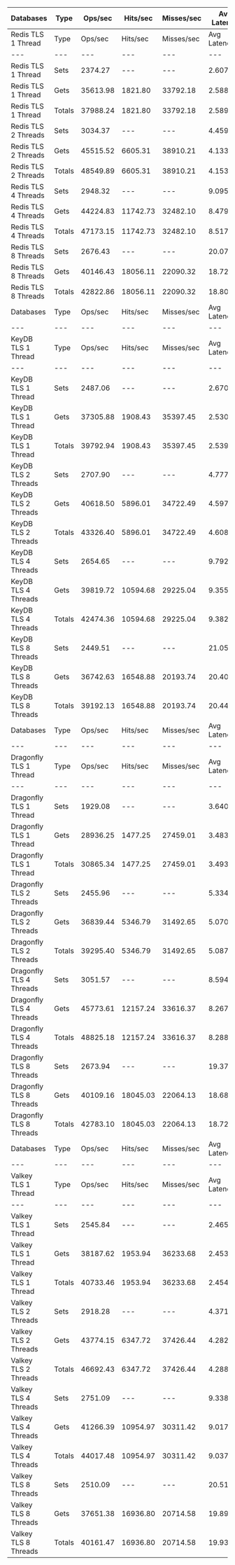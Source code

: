 | Databases | Type | Ops/sec | Hits/sec | Misses/sec | Avg Latency | p50 Latency | p99 Latency | p99.9 Latency | KB/sec |
| --- | --- | --- | --- | --- | --- | --- | --- | --- | --- |
| Redis TLS 1 Thread | Type | Ops/sec | Hits/sec | Misses/sec | Avg Latency | p50 Latency | p99 Latency | p99.9 Latency | KB/sec |
| --- | --- | --- | --- | --- | --- | --- | --- | --- | --- |
Redis TLS 1 Thread | Sets | 2374.27 | --- | --- | 2.60754 | 2.49500 | 4.70300 | 9.72700 | 999.31 |
Redis TLS 1 Thread | Gets | 35613.98 | 1821.80 | 33792.18 | 2.58819 | 2.47900 | 4.57500 | 7.16700 | 2044.66 |
Redis TLS 1 Thread | Totals | 37988.24 | 1821.80 | 33792.18 | 2.58940 | 2.47900 | 4.57500 | 7.32700 | 3043.97 |
Redis TLS 2 Threads | Sets | 3034.37 | --- | --- | 4.45985 | 3.96700 | 9.47100 | 194.55900 | 1277.14 |
Redis TLS 2 Threads | Gets | 45515.52 | 6605.31 | 38910.21 | 4.13342 | 3.95100 | 9.27900 | 11.90300 | 4229.53 |
Redis TLS 2 Threads | Totals | 48549.89 | 6605.31 | 38910.21 | 4.15382 | 3.95100 | 9.27900 | 11.96700 | 5506.67 |
Redis TLS 4 Threads | Sets | 2948.32 | --- | --- | 9.09569 | 7.96700 | 20.09500 | 238.59100 | 1240.92 |
Redis TLS 4 Threads | Gets | 44224.83 | 11742.73 | 32482.10 | 8.47930 | 7.96700 | 19.71100 | 25.59900 | 6121.96 |
Redis TLS 4 Threads | Totals | 47173.15 | 11742.73 | 32482.10 | 8.51782 | 7.96700 | 19.71100 | 25.85500 | 7362.88 |
Redis TLS 8 Threads | Sets | 2676.43 | --- | --- | 20.07560 | 17.66300 | 42.23900 | 765.95100 | 1126.49 |
Redis TLS 8 Threads | Gets | 40146.43 | 18056.11 | 22090.32 | 18.72154 | 17.66300 | 41.47100 | 52.99100 | 8352.68 |
Redis TLS 8 Threads | Totals | 42822.86 | 18056.11 | 22090.32 | 18.80616 | 17.66300 | 41.47100 | 53.50300 | 9479.16 |
| Databases | Type | Ops/sec | Hits/sec | Misses/sec | Avg Latency | p50 Latency | p99 Latency | p99.9 Latency | KB/sec |
| --- | --- | --- | --- | --- | --- | --- | --- | --- | --- |
| KeyDB TLS 1 Thread | Type | Ops/sec | Hits/sec | Misses/sec | Avg Latency | p50 Latency | p99 Latency | p99.9 Latency | KB/sec |
| --- | --- | --- | --- | --- | --- | --- | --- | --- | --- |
KeyDB TLS 1 Thread | Sets | 2487.06 | --- | --- | 2.67064 | 2.33500 | 4.92700 | 66.04700 | 1046.78 |
KeyDB TLS 1 Thread | Gets | 37305.88 | 1908.43 | 35397.45 | 2.53032 | 2.33500 | 4.86300 | 7.03900 | 2141.83 |
KeyDB TLS 1 Thread | Totals | 39792.94 | 1908.43 | 35397.45 | 2.53909 | 2.33500 | 4.86300 | 7.19900 | 3188.61 |
KeyDB TLS 2 Threads | Sets | 2707.90 | --- | --- | 4.77798 | 4.25500 | 12.15900 | 83.45500 | 1139.73 |
KeyDB TLS 2 Threads | Gets | 40618.50 | 5896.01 | 34722.49 | 4.59706 | 4.25500 | 11.90300 | 15.55100 | 3774.99 |
KeyDB TLS 2 Threads | Totals | 43326.40 | 5896.01 | 34722.49 | 4.60837 | 4.25500 | 11.90300 | 15.74300 | 4914.72 |
KeyDB TLS 4 Threads | Sets | 2654.65 | --- | --- | 9.79220 | 8.76700 | 22.52700 | 220.15900 | 1117.32 |
KeyDB TLS 4 Threads | Gets | 39819.72 | 10594.68 | 29225.04 | 9.35501 | 8.76700 | 22.01500 | 27.90300 | 5520.34 |
KeyDB TLS 4 Threads | Totals | 42474.36 | 10594.68 | 29225.04 | 9.38234 | 8.76700 | 22.01500 | 28.15900 | 6637.65 |
KeyDB TLS 8 Threads | Sets | 2449.51 | --- | --- | 21.05435 | 19.58300 | 44.28700 | 317.43900 | 1030.98 |
KeyDB TLS 8 Threads | Gets | 36742.63 | 16548.88 | 20193.74 | 20.40738 | 19.45500 | 43.51900 | 54.78300 | 7653.44 |
KeyDB TLS 8 Threads | Totals | 39192.13 | 16548.88 | 20193.74 | 20.44781 | 19.45500 | 43.51900 | 55.29500 | 8684.41 |
| Databases | Type | Ops/sec | Hits/sec | Misses/sec | Avg Latency | p50 Latency | p99 Latency | p99.9 Latency | KB/sec |
| --- | --- | --- | --- | --- | --- | --- | --- | --- | --- |
| Dragonfly TLS 1 Thread | Type | Ops/sec | Hits/sec | Misses/sec | Avg Latency | p50 Latency | p99 Latency | p99.9 Latency | KB/sec |
| --- | --- | --- | --- | --- | --- | --- | --- | --- | --- |
Dragonfly TLS 1 Thread | Sets | 1929.08 | --- | --- | 3.64088 | 3.59900 | 6.81500 | 71.67900 | 811.93 |
Dragonfly TLS 1 Thread | Gets | 28936.25 | 1477.25 | 27459.01 | 3.48398 | 3.58300 | 6.59100 | 7.58300 | 1660.16 |
Dragonfly TLS 1 Thread | Totals | 30865.34 | 1477.25 | 27459.01 | 3.49378 | 3.58300 | 6.59100 | 7.61500 | 2472.10 |
Dragonfly TLS 2 Threads | Sets | 2455.96 | --- | --- | 5.33485 | 4.79900 | 10.68700 | 108.03100 | 1033.69 |
Dragonfly TLS 2 Threads | Gets | 36839.44 | 5346.79 | 31492.65 | 5.07065 | 4.79900 | 10.62300 | 12.35100 | 3423.52 |
Dragonfly TLS 2 Threads | Totals | 39295.40 | 5346.79 | 31492.65 | 5.08716 | 4.79900 | 10.62300 | 12.41500 | 4457.21 |
Dragonfly TLS 4 Threads | Sets | 3051.57 | --- | --- | 8.59445 | 7.74300 | 20.35100 | 147.45500 | 1284.38 |
Dragonfly TLS 4 Threads | Gets | 45773.61 | 12157.24 | 33616.37 | 8.26759 | 7.71100 | 19.83900 | 26.23900 | 6337.59 |
Dragonfly TLS 4 Threads | Totals | 48825.18 | 12157.24 | 33616.37 | 8.28802 | 7.71100 | 19.96700 | 26.49500 | 7621.97 |
Dragonfly TLS 8 Threads | Sets | 2673.94 | --- | --- | 19.37081 | 17.66300 | 43.26300 | 331.77500 | 1125.44 |
Dragonfly TLS 8 Threads | Gets | 40109.16 | 18045.03 | 22064.13 | 18.68095 | 17.53500 | 42.23900 | 56.83100 | 8347.07 |
Dragonfly TLS 8 Threads | Totals | 42783.10 | 18045.03 | 22064.13 | 18.72406 | 17.53500 | 42.23900 | 57.34300 | 9472.51 |
| Databases | Type | Ops/sec | Hits/sec | Misses/sec | Avg Latency | p50 Latency | p99 Latency | p99.9 Latency | KB/sec |
| --- | --- | --- | --- | --- | --- | --- | --- | --- | --- |
| Valkey TLS 1 Thread | Type | Ops/sec | Hits/sec | Misses/sec | Avg Latency | p50 Latency | p99 Latency | p99.9 Latency | KB/sec |
| --- | --- | --- | --- | --- | --- | --- | --- | --- | --- |
Valkey TLS 1 Thread | Sets | 2545.84 | --- | --- | 2.46515 | 2.36700 | 3.91900 | 6.55900 | 1071.52 |
Valkey TLS 1 Thread | Gets | 38187.62 | 1953.94 | 36233.68 | 2.45346 | 2.36700 | 3.88700 | 5.43900 | 2192.60 |
Valkey TLS 1 Thread | Totals | 40733.46 | 1953.94 | 36233.68 | 2.45419 | 2.36700 | 3.88700 | 5.47100 | 3264.13 |
Valkey TLS 2 Threads | Sets | 2918.28 | --- | --- | 4.37164 | 4.15900 | 6.84700 | 14.27100 | 1228.28 |
Valkey TLS 2 Threads | Gets | 43774.15 | 6347.72 | 37426.44 | 4.28247 | 4.15900 | 6.75100 | 8.57500 | 4065.87 |
Valkey TLS 2 Threads | Totals | 46692.43 | 6347.72 | 37426.44 | 4.28804 | 4.15900 | 6.75100 | 8.63900 | 5294.15 |
Valkey TLS 4 Threads | Sets | 2751.09 | --- | --- | 9.33858 | 8.76700 | 14.14300 | 141.31100 | 1157.91 |
Valkey TLS 4 Threads | Gets | 41266.39 | 10954.97 | 30311.42 | 9.01736 | 8.76700 | 13.95100 | 17.15100 | 5711.59 |
Valkey TLS 4 Threads | Totals | 44017.48 | 10954.97 | 30311.42 | 9.03744 | 8.76700 | 13.95100 | 17.27900 | 6869.50 |
Valkey TLS 8 Threads | Sets | 2510.09 | --- | --- | 20.51537 | 19.32700 | 31.35900 | 276.47900 | 1056.48 |
Valkey TLS 8 Threads | Gets | 37651.38 | 16936.80 | 20714.58 | 19.89237 | 19.32700 | 30.97500 | 36.60700 | 7834.65 |
Valkey TLS 8 Threads | Totals | 40161.47 | 16936.80 | 20714.58 | 19.93131 | 19.32700 | 30.97500 | 36.86300 | 8891.12 |
